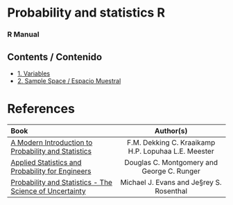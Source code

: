 # Probability and statistics R
### R Manual

## Contents / Contenido
- [1. Variables](https://github.com/TheGlitchCat/probability-and-statistics-R/tree/master/01-Variables)
- [2. Sample Space / Espacio Muestral](https://github.com/TheGlitchCat/probability-and-statistics-R/tree/master/02-Sample%20Space)


# References 


| Book | Author(s) |
|:-----|:---------:|
| [A Modern Introduction to Probability and Statistics](https://cis.temple.edu/~latecki/Courses/CIS2033-Spring13/Modern_intro_probability_statistics_Dekking05.pdf) | F.M. Dekking C. Kraaikamp H.P. Lopuhaa L.E. Meester |
| [Applied Statistics and Probability for Engineers](http://www.um.edu.ar/math/montgomery.pdf) | Douglas C. Montgomery and George C. Runger |
| [Probability and Statistics - The Science of Uncertainty](http://www.utstat.toronto.edu/mikevans/jeffrosenthal/book.pdf) | Michael J. Evans and Je§rey S. Rosenthal |
